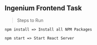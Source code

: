 ## Ingenium Frontend Task

> Steps to Run
```
npm install => Install all NPM Packages

npm start => Start React Server
```